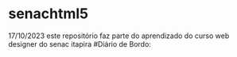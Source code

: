 # senachtml5
17/10/2023
este repositório faz parte do aprendizado do curso web designer do senac itapira
#Diário de Bordo:
